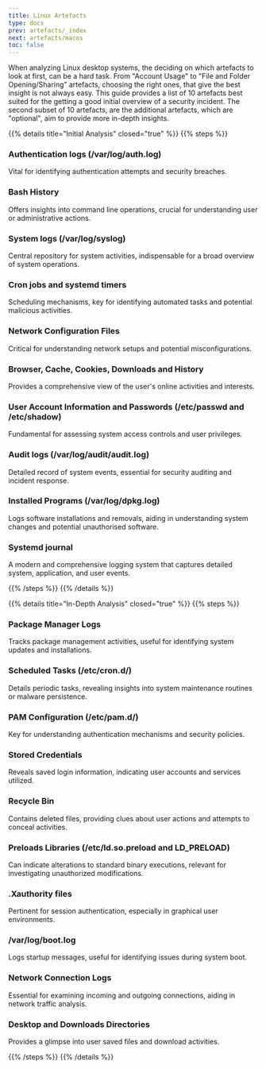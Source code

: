 ```yaml
---
title: Linux Artefacts
type: docs
prev: artefacts/_index
next: artefacts/macos
toc: false
---
```


When analyzing Linux desktop systems, the deciding on which artefacts to look at first, can be a hard task. From "Account Usage" to "File and Folder Opening/Sharing" artefacts, choosing the right ones, that give the best insight is not always easy. This guide provides a list of 10 artefacts best suited for the getting a good initial overview of a security incident. The second subset of 10 artefacts, are the additional artefacts, which are "optional", aim to provide more in-depth insights.

{{% details title="Initial Analysis" closed="true" %}}
{{% steps %}}

### Authentication logs (/var/log/auth.log)

Vital for identifying authentication attempts and security breaches.

### Bash History

Offers insights into command line operations, crucial for understanding user or administrative actions.

### System logs (/var/log/syslog)

Central repository for system activities, indispensable for a broad overview of system operations.

### Cron jobs and systemd timers

Scheduling mechanisms, key for identifying automated tasks and potential malicious activities.

### Network Configuration Files

Critical for understanding network setups and potential misconfigurations.

### Browser, Cache, Cookies, Downloads and History

Provides a comprehensive view of the user's online activities and interests.

### User Account Information and Passwords (/etc/passwd and /etc/shadow)

Fundamental for assessing system access controls and user privileges.

### Audit logs (/var/log/audit/audit.log)

Detailed record of system events, essential for security auditing and incident response.

### Installed Programs (/var/log/dpkg.log)

Logs software installations and removals, aiding in understanding system changes and potential unauthorised software.

### Systemd journal

A modern and comprehensive logging system that captures detailed system, application, and user events.

{{% /steps %}}
{{% /details %}}


{{% details title="In-Depth Analysis" closed="true" %}}
{{% steps %}}

### Package Manager Logs

Tracks package management activities, useful for identifying system updates and installations.

### Scheduled Tasks (/etc/cron.d/)

Details periodic tasks, revealing insights into system maintenance routines or malware persistence.

### PAM Configuration (/etc/pam.d/)

Key for understanding authentication mechanisms and security policies.

### Stored Credentials

Reveals saved login information, indicating user accounts and services utilized.

### Recycle Bin

Contains deleted files, providing clues about user actions and attempts to conceal activities.

### Preloads Libraries (/etc/ld.so.preload and LD_PRELOAD)

Can indicate alterations to standard binary executions, relevant for investigating unauthorized modifications.

### .Xauthority files

Pertinent for session authentication, especially in graphical user environments.

### /var/log/boot.log

Logs startup messages, useful for identifying issues during system boot.

### Network Connection Logs

Essential for examining incoming and outgoing connections, aiding in network traffic analysis.

### Desktop and Downloads Directories

Provides a glimpse into user saved files and download activities.

{{% /steps %}}
{{% /details %}}